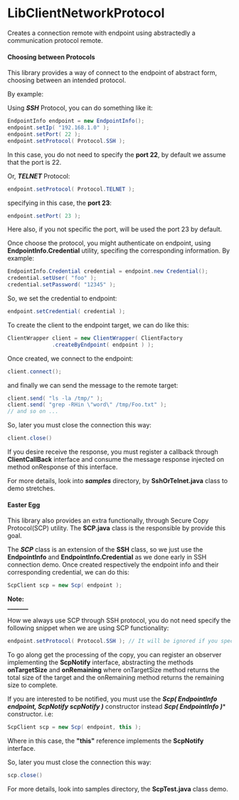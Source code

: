 # LibClientNetworkProtocol
Creates a connection remote with endpoint using abstractedly a communication protocol remote.

#### Choosing between Protocols

This library provides a way of connect to the endpoint of abstract form, choosing between an intended
protocol.

By example:

Using ***SSH*** Protocol, you can do something like it:
```java
EndpointInfo endpoint = new EndpointInfo();
endpoint.setIp( "192.168.1.0" );
endpoint.setPort( 22 );
endpoint.setProtocol( Protocol.SSH );
```

In this case, you do not need to specify the **port 22**, by default we assume that the port is 22.

Or, ***TELNET*** Protocol:
```java
endpoint.setProtocol( Protocol.TELNET );
```

specifying in this case, the **port 23**:
```java
endpoint.setPort( 23 );
```

Here also, if you not specific the port, will be used the port 23 by default.

Once choose the protocol, you might authenticate on endpoint, using **EndpointInfo.Credential**
utility, specifing the corresponding information. By example:
```java
EndpointInfo.Credential credential = endpoint.new Credential();
credential.setUser( "foo" );
credential.setPassword( "12345" );
```

So, we set the credential to endpoint:
```java
endpoint.setCredential( credential );
```

To create the client to the endpoint target, we can do like this:
```java
ClientWrapper client = new ClientWrapper( ClientFactory
              .createByEndpoint( endpoint ) );
```

Once created, we connect to the endpoint:
```java
client.connect();
```

and finally we can send the message to the remote target:
```java
client.send( "ls -la /tmp/" );
client.send( "grep -RHin \"word\" /tmp/Foo.txt" );
// and so on ...
```

So, later you must close the connection this way:
```java
client.close()
```

If you desire receive the response, you must register a callback through **ClientCallBack** interface and consume the message response injected on method onResponse of this interface.

For more details, look into ***samples*** directory, by **SshOrTelnet.java** class to demo stretches.

#### Easter Egg

This library also provides an extra functionally, through Secure Copy Protocol(SCP) utility. The **SCP.java** class is the
responsible by provide this goal.

The ***SCP*** class is an extension of the **SSH** class, so we just use the **EndpointInfo** and **EndpointInfo.Credential** as we done early in SSH connection demo. Once created respectively the endpoint info and their corresponding
credential, we can do this:
```java
ScpClient scp = new Scp( endpoint );
```

**Note:**<br>
**_______**

How we always use SCP through SSH protocol, you do not need specify the following snippet when we are using SCP functionality:
```java
endpoint.setProtocol( Protocol.SSH ); // It will be ignored if you specify with SCP.
```

To go along get the processing of the copy, you can register an observer implementing the **ScpNotify** interface, abstracting the methods **onTargetSize** and **onRemaining** where onTargetSize method returns the total size of the target and the onRemaining method returns the remaining size to complete.

If you are interested to be notified, you must use the ***Scp( EndpointInfo endpoint, ScpNotify scpNotify )*** constructor
instead ***Scp( EndpointInfo )**** constructor.
i.e:
```java
ScpClient scp = new Scp( endpoint, this );
```
Where in this case, the **"this"** reference implements the **ScpNotify** interface.

So, later you must close the connection this way:
```java
scp.close()
```

For more details, look into samples directory, the **ScpTest.java** class demo.
